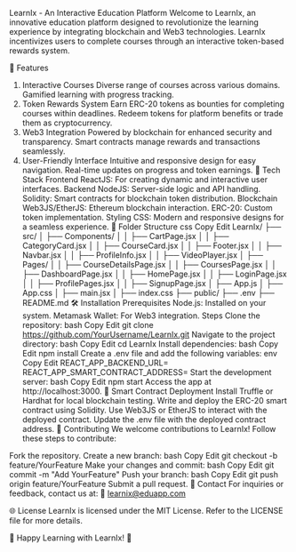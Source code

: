 LearnIx - An Interactive Education Platform
Welcome to LearnIx, an innovative education platform designed to revolutionize the learning experience by integrating blockchain and Web3 technologies. LearnIx incentivizes users to complete courses through an interactive token-based rewards system.

🌟 Features
1. Interactive Courses
Diverse range of courses across various domains.
Gamified learning with progress tracking.
2. Token Rewards System
Earn ERC-20 tokens as bounties for completing courses within deadlines.
Redeem tokens for platform benefits or trade them as cryptocurrency.
3. Web3 Integration
Powered by blockchain for enhanced security and transparency.
Smart contracts manage rewards and transactions seamlessly.
4. User-Friendly Interface
Intuitive and responsive design for easy navigation.
Real-time updates on progress and token earnings.
🚀 Tech Stack
Frontend
ReactJS: For creating dynamic and interactive user interfaces.
Backend
NodeJS: Server-side logic and API handling.
Solidity: Smart contracts for blockchain token distribution.
Blockchain
Web3JS/EtherJS: Ethereum blockchain interaction.
ERC-20: Custom token implementation.
Styling
CSS: Modern and responsive designs for a seamless experience.
📂 Folder Structure
css
Copy
Edit
LearnIx/
├── src/
│   ├── Components/
│   │   ├── CartPage.jsx
│   │   ├── CategoryCard.jsx
│   │   ├── CourseCard.jsx
│   │   ├── Footer.jsx
│   │   ├── Navbar.jsx
│   │   ├── ProfileInfo.jsx
│   │   ├── VideoPlayer.jsx
│   ├── Pages/
│   │   ├── CourseDetailsPage.jsx
│   │   ├── CoursesPage.jsx
│   │   ├── DashboardPage.jsx
│   │   ├── HomePage.jsx
│   │   ├── LoginPage.jsx
│   │   ├── ProfilePages.jsx
│   │   ├── SignupPage.jsx
│   ├── App.js
│   ├── App.css
│   ├── main.jsx
│   ├── index.css
├── public/
├── .env
├── README.md
🛠️ Installation
Prerequisites
Node.js: Installed on your system.
Metamask Wallet: For Web3 integration.
Steps
Clone the repository:
bash
Copy
Edit
git clone https://github.com/YourUsername/LearnIx.git
Navigate to the project directory:
bash
Copy
Edit
cd LearnIx
Install dependencies:
bash
Copy
Edit
npm install
Create a .env file and add the following variables:
env
Copy
Edit
REACT_APP_BACKEND_URL=<backend-url>
REACT_APP_SMART_CONTRACT_ADDRESS=<smart-contract-address>
Start the development server:
bash
Copy
Edit
npm start
Access the app at http://localhost:3000.
📜 Smart Contract Deployment
Install Truffle or Hardhat for local blockchain testing.
Write and deploy the ERC-20 smart contract using Solidity.
Use Web3JS or EtherJS to interact with the deployed contract.
Update the .env file with the deployed contract address.
🤝 Contributing
We welcome contributions to LearnIx!
Follow these steps to contribute:

Fork the repository.
Create a new branch:
bash
Copy
Edit
git checkout -b feature/YourFeature
Make your changes and commit:
bash
Copy
Edit
git commit -m "Add YourFeature"
Push your branch:
bash
Copy
Edit
git push origin feature/YourFeature
Submit a pull request.
📧 Contact
For inquiries or feedback, contact us at:
📧 learnix@eduapp.com

🌐 License
LearnIx is licensed under the MIT License.
Refer to the LICENSE file for more details.

🎉 Happy Learning with LearnIx! 🎉
